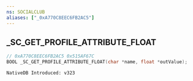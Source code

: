 ```yaml
---
ns: SOCIALCLUB
aliases: ["_0xA770C8EEC6FB2AC5"]
---
```

## _SC_GET_PROFILE_ATTRIBUTE_FLOAT 

```c
// 0xA770C8EEC6FB2AC5 0x515AF67C
BOOL _SC_GET_PROFILE_ATTRIBUTE_FLOAT(char *name, float *outValue);
```

```
NativeDB Introduced: v323
```

